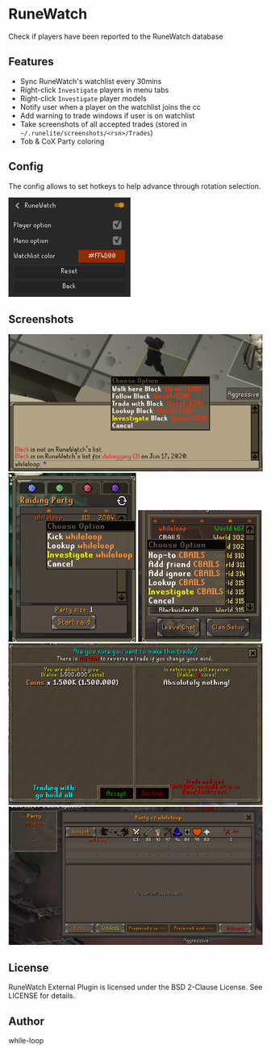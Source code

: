RuneWatch
=========

Check if players have been reported to the RuneWatch database

Features
-----------

- Sync RuneWatch's watchlist every 30mins
- Right-click `Investigate` players in menu tabs
- Right-click `Investigate` player models
- Notify user when a player on the watchlist joins the cc
- Add warning to trade windows if user is on watchlist
- Take screenshots of all accepted trades (stored in `~/.runelite/screenshots/<rsn>/Trades`)
- Tob & CoX Party coloring

Config
------

The config allows to set hotkeys to help advance through rotation selection.

![Config Page](/assets/config.png "Config Page")

Screenshots
-----------

![player](/assets/player.png "player") ![cox](/assets/cox.png "cox") ![fc](/assets/fc.png "fc")  
![trade](/assets/trade.png "trade") ![tob](/assets/tob.png "tob")


License
-------
RuneWatch External Plugin is licensed under the BSD 2-Clause License. See LICENSE for details.

Author
------
while-loop